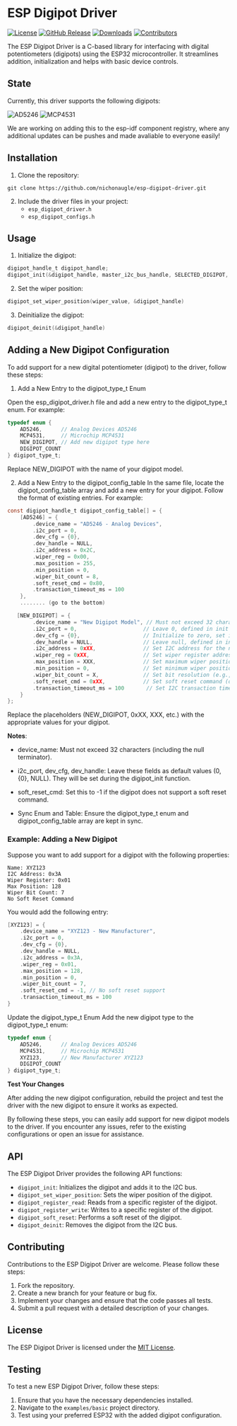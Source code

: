 # ESP Digipot Driver
[![License](https://img.shields.io/badge/License-MIT-blue.svg)](https://opensource.org/licenses/MIT)
[![GitHub Release](https://img.shields.io/github/v/release/nichonaugle/esp-digipot-driver)](https://github.com/nichonaugle/esp-digipot-driver/releases)
[![Downloads](https://img.shields.io/github/downloads/nichonaugle/esp-digipot-driver/total)](https://github.com/nichonaugle/esp-digipot-driver/releases)
[![Contributors](https://img.shields.io/github/contributors/nichonaugle/esp-digipot-driver)](https://github.com/nichonaugle/esp-digipot-driver/graphs/contributors)

The ESP Digipot Driver is a C-based library for interfacing with digital potentiometers (digipots) using the ESP32 microcontroller. It streamlines addition, initialization and helps with basic device controls. 

## State
Currently, this driver supports the following digipots:

![AD5246](https://img.shields.io/badge/Analog_Devices-AD5246-green)
![MCP4531](https://img.shields.io/badge/Microchip-MCP4531-green)

We are working on adding this to the esp-idf component registry, where any additional updates can be pushes and made avaliable to everyone easily!

## Installation

1. Clone the repository:
```
git clone https://github.com/nichonaugle/esp-digipot-driver.git
```
2. Include the driver files in your project:
   - `esp_digipot_driver.h`
   - `esp_digipot_configs.h`

## Usage

1. Initialize the digipot:
```c
digipot_handle_t digipot_handle;
digipot_init(&digipot_handle, master_i2c_bus_handle, SELECTED_DIGIPOT, DESIRED_OPERATION_FREQUENCY)
```

2. Set the wiper position:
```c
digipot_set_wiper_position(wiper_value, &digipot_handle)
```

3. Deinitialize the digipot:
```c
digipot_deinit(&digipot_handle)
```

## Adding a New Digipot Configuration
To add support for a new digital potentiometer (digipot) to the driver, follow these steps:

1. Add a New Entry to the digipot_type_t Enum

Open the esp_digipot_driver.h file and add a new entry to the digipot_type_t enum. For example:

```c
typedef enum {
    AD5246,      // Analog Devices AD5246
    MCP4531,     // Microchip MCP4531
    NEW_DIGIPOT, // Add new digipot type here
    DIGIPOT_COUNT
} digipot_type_t;
```

Replace NEW_DIGIPOT with the name of your digipot model.

2. Add a New Entry to the digipot_config_table
In the same file, locate the digipot_config_table array and add a new entry for your digipot. Follow the format of existing entries. For example:

```c
const digipot_handle_t digipot_config_table[] = {
    [AD5246] = {
        .device_name = "AD5246 - Analog Devices",
        .i2c_port = 0,
        .dev_cfg = {0},
        .dev_handle = NULL,
        .i2c_address = 0x2C,
        .wiper_reg = 0x00,
        .max_position = 255,
        .min_position = 0,
        .wiper_bit_count = 8,
        .soft_reset_cmd = 0x80,
        .transaction_timeout_ms = 100
    },
    ........ (go to the bottom)

   [NEW_DIGIPOT] = {
        .device_name = "New Digipot Model", // Must not exceed 32 characters
        .i2c_port = 0,                     // Leave 0, defined in init function
        .dev_cfg = {0},                    // Initialize to zero, set in init function
        .dev_handle = NULL,                // Leave null, defined in init function
        .i2c_address = 0xXX,               // Set I2C address for the new digipot
        .wiper_reg = 0xXX,                 // Set wiper register address
        .max_position = XXX,               // Set maximum wiper position (inclusive)
        .min_position = 0,                 // Set minimum wiper position (inclusive)
        .wiper_bit_count = X,              // Set bit resolution (e.g., 7 or 8 bits)
        .soft_reset_cmd = 0xXX,            // Set soft reset command (or -1 if unsupported)
        .transaction_timeout_ms = 100       // Set I2C transaction timeout in milliseconds
    }
};
```
Replace the placeholders (NEW_DIGIPOT, 0xXX, XXX, etc.) with the appropriate values for your digipot.

**Notes**:

- device_name: Must not exceed 32 characters (including the null terminator).

- i2c_port, dev_cfg, dev_handle: Leave these fields as default values (0, {0}, NULL). They will be set during the digipot_init function.

- soft_reset_cmd: Set this to -1 if the digipot does not support a soft reset command.

- Sync Enum and Table: Ensure the digipot_type_t enum and digipot_config_table array are kept in sync.

### Example: Adding a New Digipot
Suppose you want to add support for a digipot with the following properties:

```
Name: XYZ123
I2C Address: 0x3A
Wiper Register: 0x01
Max Position: 128
Wiper Bit Count: 7
No Soft Reset Command
```
You would add the following entry:

```c
[XYZ123] = {
    .device_name = "XYZ123 - New Manufacturer",
    .i2c_port = 0,
    .dev_cfg = {0},
    .dev_handle = NULL,
    .i2c_address = 0x3A,
    .wiper_reg = 0x01,
    .max_position = 128,
    .min_position = 0,
    .wiper_bit_count = 7,
    .soft_reset_cmd = -1, // No soft reset support
    .transaction_timeout_ms = 100
}
```
Update the digipot_type_t Enum
Add the new digipot type to the digipot_type_t enum:

```c
typedef enum {
    AD5246,      // Analog Devices AD5246
    MCP4531,     // Microchip MCP4531
    XYZ123,      // New Manufacturer XYZ123
    DIGIPOT_COUNT
} digipot_type_t;
```

**Test Your Changes**

After adding the new digipot configuration, rebuild the project and test the driver with the new digipot to ensure it works as expected.

By following these steps, you can easily add support for new digipot models to the driver. If you encounter any issues, refer to the existing configurations or open an issue for assistance.


## API

The ESP Digipot Driver provides the following API functions:

- `digipot_init`: Initializes the digipot and adds it to the I2C bus.
- `digipot_set_wiper_position`: Sets the wiper position of the digipot.
- `digipot_register_read`: Reads from a specific register of the digipot.
- `digipot_register_write`: Writes to a specific register of the digipot.
- `digipot_soft_reset`: Performs a soft reset of the digipot.
- `digipot_deinit`: Removes the digipot from the I2C bus.

## Contributing

Contributions to the ESP Digipot Driver are welcome. Please follow these steps:

1. Fork the repository.
2. Create a new branch for your feature or bug fix.
3. Implement your changes and ensure that the code passes all tests.
4. Submit a pull request with a detailed description of your changes.

## License

The ESP Digipot Driver is licensed under the [MIT License](LICENSE).

## Testing

To test a new ESP Digipot Driver, follow these steps:

1. Ensure that you have the necessary dependencies installed.
2. Navigate to the `examples/basic` project directory.
3. Test using your preferred ESP32 with the added digipot configuration.
